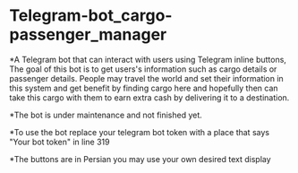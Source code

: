 # Telegram-bot_cargo-passenger_manager
*A Telegram bot that can interact with users using Telegram inline buttons, The goal of this bot is to get users's information such as cargo details or passenger details.
People may travel the world and set their information in this system and get benefit by finding cargo here and hopefully then can take this cargo with them to earn extra cash by delivering it 
to a destination.

*The bot is under maintenance and not finished yet.

*To use the bot replace your telegram bot token with a place that says "Your bot token" in line 319

*The buttons are in Persian you may use your own desired text display

